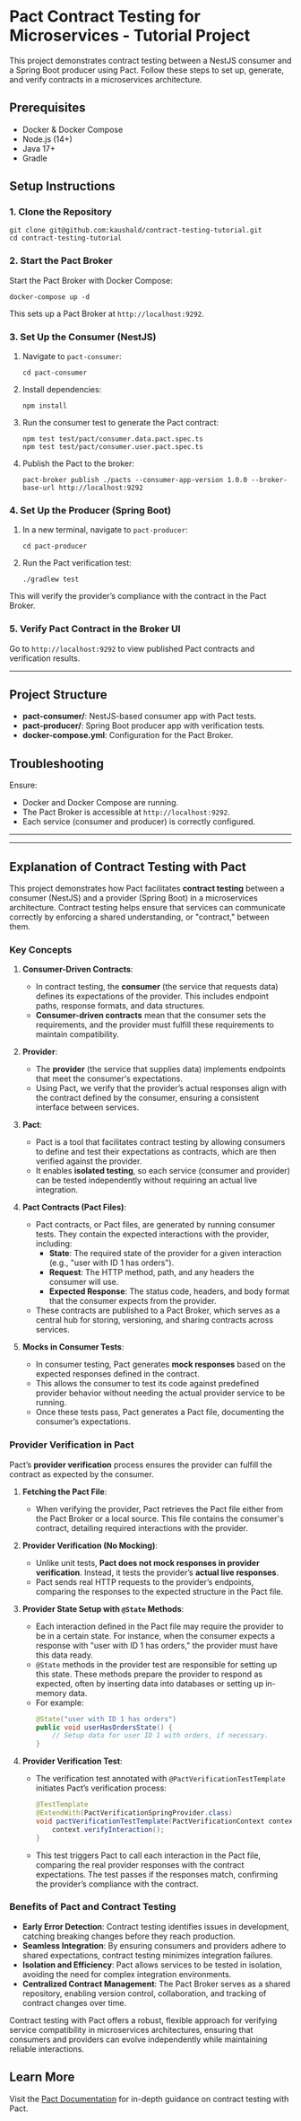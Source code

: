 # Pact Contract Testing for Microservices - Tutorial Project

This project demonstrates contract testing between a NestJS consumer and a Spring Boot producer using Pact. Follow these steps to set up, generate, and verify contracts in a microservices architecture.

## Prerequisites

- Docker & Docker Compose
- Node.js (14+)
- Java 17+
- Gradle

## Setup Instructions

### 1. Clone the Repository

    git clone git@github.com:kaushald/contract-testing-tutorial.git
    cd contract-testing-tutorial

### 2. Start the Pact Broker

Start the Pact Broker with Docker Compose:

    docker-compose up -d

This sets up a Pact Broker at `http://localhost:9292`.

### 3. Set Up the Consumer (NestJS)

1.  Navigate to `pact-consumer`:

        cd pact-consumer

2.  Install dependencies:

        npm install

3.  Run the consumer test to generate the Pact contract:

        npm test test/pact/consumer.data.pact.spec.ts
        npm test test/pact/consumer.user.pact.spec.ts

4.  Publish the Pact to the broker:

        pact-broker publish ./pacts --consumer-app-version 1.0.0 --broker-base-url http://localhost:9292

### 4. Set Up the Producer (Spring Boot)

1.  In a new terminal, navigate to `pact-producer`:

        cd pact-producer

2.  Run the Pact verification test:

        ./gradlew test

This will verify the provider’s compliance with the contract in the Pact Broker.

### 5. Verify Pact Contract in the Broker UI

Go to `http://localhost:9292` to view published Pact contracts and verification results.

---

## Project Structure

- **pact-consumer/**: NestJS-based consumer app with Pact tests.
- **pact-producer/**: Spring Boot producer app with verification tests.
- **docker-compose.yml**: Configuration for the Pact Broker.

## Troubleshooting

Ensure:

- Docker and Docker Compose are running.
- The Pact Broker is accessible at `http://localhost:9292`.
- Each service (consumer and producer) is correctly configured.

---

---

## Explanation of Contract Testing with Pact

This project demonstrates how Pact facilitates **contract testing** between a consumer (NestJS) and a provider (Spring Boot) in a microservices architecture. Contract testing helps ensure that services can communicate correctly by enforcing a shared understanding, or "contract," between them.

### Key Concepts

1. **Consumer-Driven Contracts**:
   - In contract testing, the **consumer** (the service that requests data) defines its expectations of the provider. This includes endpoint paths, response formats, and data structures.
   - **Consumer-driven contracts** mean that the consumer sets the requirements, and the provider must fulfill these requirements to maintain compatibility.
2. **Provider**:

   - The **provider** (the service that supplies data) implements endpoints that meet the consumer's expectations.
   - Using Pact, we verify that the provider’s actual responses align with the contract defined by the consumer, ensuring a consistent interface between services.

3. **Pact**:

   - Pact is a tool that facilitates contract testing by allowing consumers to define and test their expectations as contracts, which are then verified against the provider.
   - It enables **isolated testing**, so each service (consumer and provider) can be tested independently without requiring an actual live integration.

4. **Pact Contracts (Pact Files)**:

   - Pact contracts, or Pact files, are generated by running consumer tests. They contain the expected interactions with the provider, including:
     - **State**: The required state of the provider for a given interaction (e.g., "user with ID 1 has orders").
     - **Request**: The HTTP method, path, and any headers the consumer will use.
     - **Expected Response**: The status code, headers, and body format that the consumer expects from the provider.
   - These contracts are published to a Pact Broker, which serves as a central hub for storing, versioning, and sharing contracts across services.

5. **Mocks in Consumer Tests**:
   - In consumer testing, Pact generates **mock responses** based on the expected responses defined in the contract.
   - This allows the consumer to test its code against predefined provider behavior without needing the actual provider service to be running.
   - Once these tests pass, Pact generates a Pact file, documenting the consumer’s expectations.

### Provider Verification in Pact

Pact’s **provider verification** process ensures the provider can fulfill the contract as expected by the consumer.

1. **Fetching the Pact File**:

   - When verifying the provider, Pact retrieves the Pact file either from the Pact Broker or a local source. This file contains the consumer's contract, detailing required interactions with the provider.

2. **Provider Verification (No Mocking)**:

   - Unlike unit tests, **Pact does not mock responses in provider verification**. Instead, it tests the provider’s **actual live responses**.
   - Pact sends real HTTP requests to the provider’s endpoints, comparing the responses to the expected structure in the Pact file.

3. **Provider State Setup with `@State` Methods**:

   - Each interaction defined in the Pact file may require the provider to be in a certain state. For instance, when the consumer expects a response with "user with ID 1 has orders," the provider must have this data ready.
   - `@State` methods in the provider test are responsible for setting up this state. These methods prepare the provider to respond as expected, often by inserting data into databases or setting up in-memory data.
   - For example:
     ```java
     @State("user with ID 1 has orders")
     public void userHasOrdersState() {
         // Setup data for user ID 1 with orders, if necessary.
     }
     ```

4. **Provider Verification Test**:
   - The verification test annotated with `@PactVerificationTestTemplate` initiates Pact’s verification process:
     ```java
     @TestTemplate
     @ExtendWith(PactVerificationSpringProvider.class)
     void pactVerificationTestTemplate(PactVerificationContext context) {
         context.verifyInteraction();
     }
     ```
   - This test triggers Pact to call each interaction in the Pact file, comparing the real provider responses with the contract expectations. The test passes if the responses match, confirming the provider’s compliance with the contract.

### Benefits of Pact and Contract Testing

- **Early Error Detection**: Contract testing identifies issues in development, catching breaking changes before they reach production.
- **Seamless Integration**: By ensuring consumers and providers adhere to shared expectations, contract testing minimizes integration failures.
- **Isolation and Efficiency**: Pact allows services to be tested in isolation, avoiding the need for complex integration environments.
- **Centralized Contract Management**: The Pact Broker serves as a shared repository, enabling version control, collaboration, and tracking of contract changes over time.

Contract testing with Pact offers a robust, flexible approach for verifying service compatibility in microservices architectures, ensuring that consumers and providers can evolve independently while maintaining reliable interactions.

## Learn More

Visit the [Pact Documentation](https://docs.pact.io/) for in-depth guidance on contract testing with Pact.
